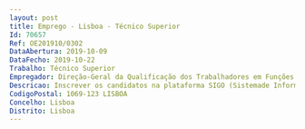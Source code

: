 ```yaml
--- 
layout: post
title: Emprego - Lisboa - Técnico Superior
Id: 70657
Ref: OE201910/0302
DataAbertura: 2019-10-09
DataFecho: 2019-10-22
Trabalho: Técnico Superior
Empregador: Direção-Geral da Qualificação dos Trabalhadores em Funções Públicas
Descricao: Inscrever os candidatos na plataforma SIGO (Sistemade Informação e Gestão da Oferta Educativa e Formativa) e informar sobre a atuação do CentroQualifica AP do INA  Promover a orientação ao longo da vida, através da realização de sessõesde informação sobre as diferentes ofertas de educação e formação existentes e de sessões deorientação, que permitam ao candidato identificar a resposta mais adequada às suas aptidões emotivações  Proceder ao encaminhamento do candidato para processo de reconhecimento, validaçãoe certificação de competências (RVCC) escolar, profissional ou de dupla certificação, sempreque tal se mostrar adequado, ou para outra oferta de qualificação no âmbito do Sistema Nacionalde Qualificações, de acordo com a sua experiência de vida e perfil de competências  Monitorizar opercurso de qualificação dos candidatos  Desenvolver ações de divulgação e de informação, juntodos diferentes públicos abrangidos pelo Centro Qualifica AP do INA, sobre o papel deste CentroQualifica AP e respetiva atuação  Prestar informação relativa à metodologia adotada no processode RVCC, às técnicas e instrumentos de demonstração de competências e à prova prevista noâmbito da etapa de certificação de competências  Acompanhar o candidato ao longo do processo deRVCC, através da dinamização das sessões de reconhecimento, do apoio à construção do portefólioe da aplicação de instrumentos de avaliação específicos, em articulação com os formadores e ouprofessores  Integrar o júri de certificação de candidatos que desenvolveram processos de RVCC,quando se trate de certificação escolar  Identificar as necessidades de formação dos candidatos,em articulação com os formadores, professores e outros técnicos especializados no domínio dadeficiência e incapacidade, podendo proceder, após certificação parcial, ao encaminhamento paraofertas conducentes à conclusão de uma qualificação.
CodigoPostal: 1069-123 LISBOA
Concelho: Lisboa
Distrito: Lisboa
--- 
```

